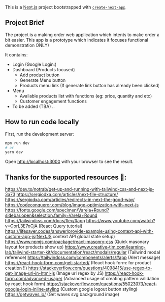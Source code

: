 This is a [Next.js](https://nextjs.org/) project bootstrapped with [`create-next-app`](https://github.com/vercel/next.js/tree/canary/packages/create-next-app).

## Project Brief
The project is a making order web application which intents to make order a bit easier. This app is a prototype which indicates it focuses functional demonstration ONLY)

It contains: 
  - Login (Google Login:)
  - Dashboard (Products focused)
    - Add product button
    - Generate Menu button
    - Products menu link (If generate link button has already been clicked)
  - Menu
    - Available products list with functions (eg: price, quantity and etc)
    - Customer engagement functions
  - To be added (TBA) ..

## How to run code locally

First, run the development server:

```bash
npm run dev
# or
yarn dev
```

Open [http://localhost:3000](http://localhost:3000) with your browser to see the result.


## Thanks for the supported resources 🔖:
https://dev.to/notrab/get-up-and-running-with-tailwind-css-and-next-js-3a73
https://sergiodxa.com/articles/next-file-structure/
https://sergiodxa.com/articles/redirects-in-next-the-good-way/
https://codeconqueror.com/blog/image-optimization-with-next-js
https://fonts.google.com/specimen/Varela+Round?sidebar.open&selection.family=Varela+Round
https://tailwindcss.com/docs/flex/#app
https://www.youtube.com/watch?v=OorL3E7oCjA (React Query tutorial)
https://lifesaver.codes/answer/provide-example-using-context-api-with-custom-app-js(NextJS context API global state setup)
https://www.npmjs.com/package/react-masonry-css (Quick masonary layout for products show up)
https://www.creative-tim.com/learning-lab/tailwind-starter-kit/documentation/react/modals/regular (Tailwind modal reference)
https://tailwindcss.com/components/alerts/#app (Alert message)
https://react-hook-form.com/get-started/ (React hook form: for product creation !!)
https://stackoverflow.com/questions/4098415/use-regex-to-get-image-url-in-html-js (Image url regex by JS)
https://react-hook-form.com/advanced-usage/ (Advanced usage of creating pattern validation by react hook form)
https://stackoverflow.com/questions/55023073/react-google-login-inline-styling (Custom google logout button styling)
https://getwaves.io/ (Get waves svg background image)
